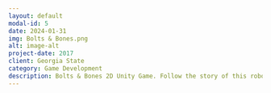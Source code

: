 ```yaml
---
layout: default
modal-id: 5
date: 2024-01-31
img: Bolts & Bones.png
alt: image-alt
project-date: 2017
client: Georgia State
category: Game Development
description: Bolts & Bones 2D Unity Game. Follow the story of this robot who was made to maintain peace in the graveyard. This project was originally a one level game, however this is currently under development with plans to be shipped out as a complete game in the near future. Link to original project [here](https://github.com/KevLopezTech/RoboGraveyard).
---
```

